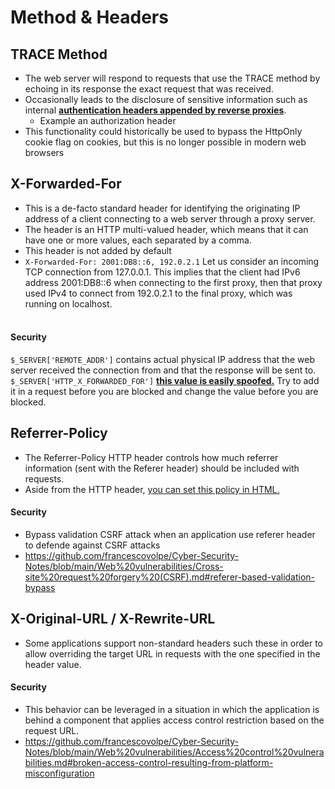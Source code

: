 # Method & Headers

## TRACE Method
- The web server will respond to requests that use the TRACE method by echoing in its response the exact request that was received.
- Occasionally leads to the disclosure of sensitive information such as internal <b><ins>authentication headers appended by reverse proxies</ins></b>.
  - Example an authorization header
- This functionality could historically be used to bypass the HttpOnly cookie flag on cookies, but this is no longer possible in modern web browsers

## X-Forwarded-For

- This is a de-facto standard header for identifying the originating IP address of a client connecting to a web server through a proxy server.
- The header is an HTTP multi-valued header, which means that it can have one or more values, each separated by a comma.
- This header is not added by default
- `X-Forwarded-For: 2001:DB8::6, 192.0.2.1` Let us consider an incoming TCP connection from 127.0.0.1. This implies that the client had IPv6 address 2001:DB8::6 when connecting to the first proxy, then that proxy used IPv4 to connect from 192.0.2.1 to the final proxy, which was running on localhost.<br><br>
#### Security
`$_SERVER['REMOTE_ADDR']` contains actual physical IP address that the web server received the connection from and that the response will be sent to.<br>
`$_SERVER['HTTP_X_FORWARDED_FOR']` <b><ins>this value is easily spoofed.</ins></b> Try to add it in a request before you are blocked and change the value before you are blocked.

## Referrer-Policy
- The Referrer-Policy HTTP header controls how much referrer information (sent with the Referer header) should be included with requests.
- Aside from the HTTP header, <ins>you can set this policy in HTML.</ins>
#### Security
- Bypass validation CSRF attack when an application use referer header to defende against CSRF attacks
- https://github.com/francescovolpe/Cyber-Security-Notes/blob/main/Web%20vulnerabilities/Cross-site%20request%20forgery%20(CSRF).md#referer-based-validation-bypass

## X-Original-URL / X-Rewrite-URL
- Some applications support non-standard headers such these in order to allow overriding the target URL in requests with the one specified in the header value.
#### Security
- This behavior can be leveraged in a situation in which the application is behind a component that applies access control restriction based on the request URL.
- https://github.com/francescovolpe/Cyber-Security-Notes/blob/main/Web%20vulnerabilities/Access%20control%20vulnerabilities.md#broken-access-control-resulting-from-platform-misconfiguration

